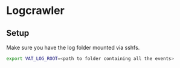 # Logcrawler



## Setup
Make sure you have the log folder mounted via sshfs. 
```bash
export VAT_LOG_ROOT=<path to folder containing all the events>
```